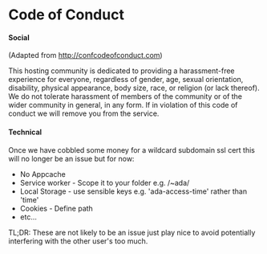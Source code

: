 Code of Conduct
===============

#### Social
(Adapted from http://confcodeofconduct.com)

This hosting community is dedicated to providing a harassment-free experience for everyone, regardless of gender, age, sexual orientation, disability, physical appearance, body size, race, or religion (or lack thereof). We do not tolerate harassment of members of the community or of the wider community in general, in any form. If in violation of this code of conduct we will remove you from the service.

#### Technical

Once we have cobbled some money for a wildcard subdomain
ssl cert this will no longer be an issue but for now:

 * No Appcache
 * Service worker - Scope it to your folder e.g. /~ada/
 * Local Storage - use sensible keys e.g. 'ada-access-time' rather than 'time'
 * Cookies - Define path
 * etc...

TL;DR: These are not likely to be an issue just play nice to avoid potentially interfering with the other user's too much. 
